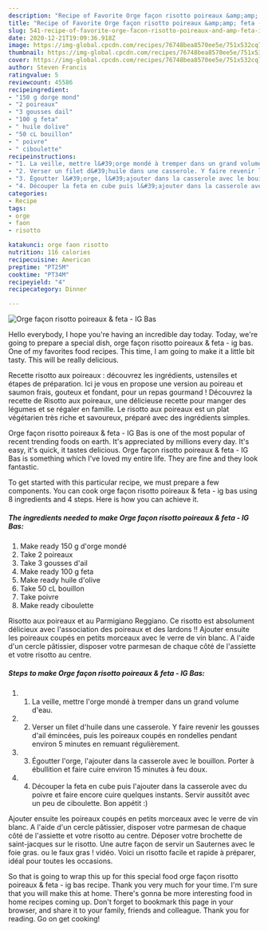 ```yaml
---
description: "Recipe of Favorite Orge façon risotto poireaux &amp;amp; feta - IG Bas"
title: "Recipe of Favorite Orge façon risotto poireaux &amp;amp; feta - IG Bas"
slug: 541-recipe-of-favorite-orge-facon-risotto-poireaux-and-amp-feta-ig-bas
date: 2020-12-21T19:09:36.918Z
image: https://img-global.cpcdn.com/recipes/76748bea8570ee5e/751x532cq70/orge-facon-risotto-poireaux-feta-ig-bas-photo-principale-de-la-recette.jpg
thumbnail: https://img-global.cpcdn.com/recipes/76748bea8570ee5e/751x532cq70/orge-facon-risotto-poireaux-feta-ig-bas-photo-principale-de-la-recette.jpg
cover: https://img-global.cpcdn.com/recipes/76748bea8570ee5e/751x532cq70/orge-facon-risotto-poireaux-feta-ig-bas-photo-principale-de-la-recette.jpg
author: Steven Francis
ratingvalue: 5
reviewcount: 45586
recipeingredient:
- "150 g dorge mond"
- "2 poireaux"
- "3 gousses dail"
- "100 g feta"
- " huile dolive"
- "50 cL bouillon"
- " poivre"
- " ciboulette"
recipeinstructions:
- "1. La veille, mettre l&#39;orge mondé à tremper dans un grand volume d&#39;eau."
- "2. Verser un filet d&#39;huile dans une casserole. Y faire revenir les gousses d&#39;ail émincées, puis les poireaux coupés en rondelles pendant environ 5 minutes en remuant régulièrement."
- "3. Égoutter l&#39;orge, l&#39;ajouter dans la casserole avec le bouillon. Porter à ébullition et faire cuire environ 15 minutes à feu doux."
- "4. Découper la feta en cube puis l&#39;ajouter dans la casserole avec du poivre et faire encore cuire quelques instants. Servir aussitôt avec un peu de ciboulette. Bon appétit :)"
categories:
- Recipe
tags:
- orge
- faon
- risotto

katakunci: orge faon risotto 
nutrition: 116 calories
recipecuisine: American
preptime: "PT25M"
cooktime: "PT34M"
recipeyield: "4"
recipecategory: Dinner

---
```



![Orge façon risotto poireaux &amp; feta - IG Bas](https://img-global.cpcdn.com/recipes/76748bea8570ee5e/751x532cq70/orge-facon-risotto-poireaux-feta-ig-bas-photo-principale-de-la-recette.jpg)

Hello everybody, I hope you're having an incredible day today. Today, we're going to prepare a special dish, orge façon risotto poireaux &amp; feta - ig bas. One of my favorites food recipes. This time, I am going to make it a little bit tasty. This will be really delicious.

Recette risotto aux poireaux : découvrez les ingrédients, ustensiles et étapes de préparation. Ici je vous en propose une version au poireau et saumon frais, gouteux et fondant, pour un repas gourmand ! Découvrez la recette de Risotto aux poireaux, une délicieuse recette pour manger des légumes et se régaler en famille. Le risotto aux poireaux est un plat végétarien très riche et savoureux, préparé avec des ingrédients simples.

Orge façon risotto poireaux &amp; feta - IG Bas is one of the most popular of recent trending foods on earth. It's appreciated by millions every day. It's easy, it's quick, it tastes delicious. Orge façon risotto poireaux &amp; feta - IG Bas is something which I've loved my entire life. They are fine and they look fantastic.


To get started with this particular recipe, we must prepare a few components. You can cook orge façon risotto poireaux &amp; feta - ig bas using 8 ingredients and 4 steps. Here is how you can achieve it.

<!--inarticleads1-->

##### The ingredients needed to make Orge façon risotto poireaux &amp; feta - IG Bas:

1. Make ready 150 g d&#39;orge mondé
1. Take 2 poireaux
1. Take 3 gousses d&#39;ail
1. Make ready 100 g feta
1. Make ready  huile d&#39;olive
1. Take 50 cL bouillon
1. Take  poivre
1. Make ready  ciboulette


Risotto aux poireaux et au Parmigiano Reggiano. Ce risotto est absolument délicieux avec l&#39;association des poireaux et des lardons !! Ajouter ensuite les poireaux coupés en petits morceaux avec le verre de vin blanc. A l&#39;aide d&#39;un cercle pâtissier, disposer votre parmesan de chaque côté de l&#39;assiette et votre risotto au centre. 

<!--inarticleads2-->

##### Steps to make Orge façon risotto poireaux &amp; feta - IG Bas:

1. 1. La veille, mettre l&#39;orge mondé à tremper dans un grand volume d&#39;eau.
1. 2. Verser un filet d&#39;huile dans une casserole. Y faire revenir les gousses d&#39;ail émincées, puis les poireaux coupés en rondelles pendant environ 5 minutes en remuant régulièrement.
1. 3. Égoutter l&#39;orge, l&#39;ajouter dans la casserole avec le bouillon. Porter à ébullition et faire cuire environ 15 minutes à feu doux.
1. 4. Découper la feta en cube puis l&#39;ajouter dans la casserole avec du poivre et faire encore cuire quelques instants. Servir aussitôt avec un peu de ciboulette. Bon appétit :)


Ajouter ensuite les poireaux coupés en petits morceaux avec le verre de vin blanc. A l&#39;aide d&#39;un cercle pâtissier, disposer votre parmesan de chaque côté de l&#39;assiette et votre risotto au centre. Déposer votre brochette de saint-jacques sur le risotto. Une autre façon de servir un Sauternes avec le foie gras. ou le faux gras ! vidéo. Voici un risotto facile et rapide à préparer, idéal pour toutes les occasions. 

So that is going to wrap this up for this special food orge façon risotto poireaux &amp; feta - ig bas recipe. Thank you very much for your time. I'm sure that you will make this at home. There's gonna be more interesting food in home recipes coming up. Don't forget to bookmark this page in your browser, and share it to your family, friends and colleague. Thank you for reading. Go on get cooking!
